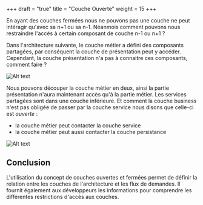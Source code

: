 +++
draft = "true"
title = "Couche Ouverte"
weight = 15
+++

En ayant des couches fermées nous ne pouvons pas une couche ne peut intéragir qu'avec sa n+1 ou sa n-1. Néanmois comment pouvons nous restraindre l'accès à certain composant de couche n-1 ou n+1 ? 

Dans l'architecture suivante, le couche métier a défini des composants partagées, par conséquent la couche de présentation peut y accéder. Cependant, la couche présentation n'a pas à connaitre ces composants, comment faire ?

![Alt text](../images/open1.png)

Nous pouvons découper la couche métier en deux, ainsi la partie présentation n'aura maintenant accès qu'à la partie métier. Les services partagées sont dans une couche inférieure. Et comment la couche business n'est pas obligée de passer par la couche service nous disons que celle-ci est *ouverte* :
- la couche métier peut contacter la couche service
- la couche métier peut aussi contacter la couche persistance

![Alt text](../images/open2.png)

## Conclusion
L'utilisation du concept de couches ouvertes et fermées permet de définir la relation entre les couches de l'architecture et les flux de demandes. Il fournit également aux développeurs les informations pour comprendre les différentes restrictions d'accès aux couches.
